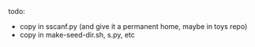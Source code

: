 todo:

- copy in sscanf.py (and give it a permanent home, maybe in toys repo)
- copy in make-seed-dir.sh, s.py, etc
